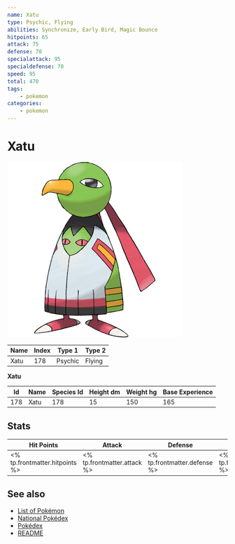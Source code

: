 ```yaml
---
name: Xatu
type: Psychic, Flying
abilities: Synchronize, Early Bird, Magic Bounce
hitpoints: 65
attack: 75
defense: 70
specialattack: 95
specialdefense: 70
speed: 95
total: 470
tags:
    - pokemon
categories:
    - pokemon
---
```


# Xatu


![Xatu](images/178.png)

| **Name** | **Index** | **Type 1** | **Type 2** |
|----|----|----|----|
| Xatu | 178 | Psychic | Flying  |

**Xatu** 




| **Id** | **Name** | **Species Id** | **Height dm** | **Weight hg** | **Base Experience** |
|--------|----------|----------------|------------|------------|---------------------|
| 178 | Xatu | 178 | 15 | 150 | 165 |



## Stats

| **Hit Points** | **Attack** | **Defense** | **Special Attack** | **Special Defense** | **Speed** | **Total** |
|----------------|------------|-------------|--------------------|---------------------|-----------|-----------|
| <% tp.frontmatter.hitpoints %> | <% tp.frontmatter.attack %> | <% tp.frontmatter.defense %> | <% tp.frontmatter.specialattack %> | <% tp.frontmatter.specialdefense %> | <% tp.frontmatter.speed %> | <% tp.frontmatter.total %> |

## See also

- [List of Pokémon](../pokemon.md)
- [National Pokédex](../national_pokedex.md)
- [Pokédex](../pokedex.md)
- [README](../README.md)
